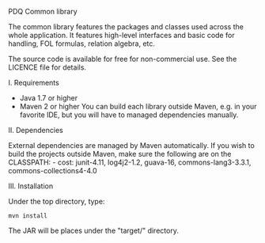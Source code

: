 PDQ Common library

The common library features the packages and classes used across the whole 
application. It features high-level interfaces and basic code for handling,
FOL formulas, relation algebra, etc.

The source code is available for free for non-commercial use.
See the LICENCE file for details.

I. Requirements
   
 * Java 1.7 or higher
 * Maven 2 or higher
   You can build each library outside Maven, e.g. in your favorite IDE, but
   you will have to managed dependencies manually.

II. Dependencies

External dependencies are managed by Maven automatically. If you wish to build
the projects outside Maven, make sure the following are on the CLASSPATH:
	- cost:    junit-4.11, log4j2-1.2, guava-16, commons-lang3-3.3.1, 
	             commons-collections4-4.0
	
III. Installation

Under the top directory, type:

	mvn install
	
The JAR will be places under the "target/" directory.
